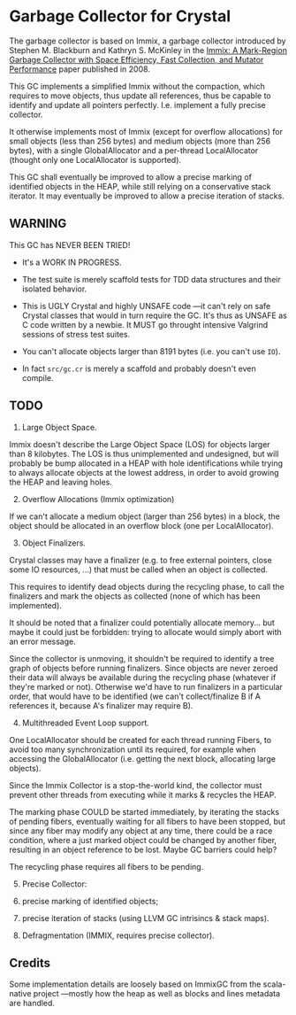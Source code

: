 # Garbage Collector for Crystal

The garbage collector is based on Immix, a garbage collector introduced by
Stephen M. Blackburn and Kathryn S. McKinley in the
[Immix: A Mark-Region Garbage Collector with Space Efficiency, Fast Collection,
and Mutator Performance](http://www.cs.utexas.edu/users/speedway/DaCapo/papers/immix-pldi-2008.pdf)
paper published in 2008.

This GC implements a simplified Immix without the compaction, which requires to
move objects, thus update all references, thus be capable to identify and update
all pointers perfectly. I.e. implement a fully precise collector.

It otherwise implements most of Immix (except for overflow allocations) for
small objects (less than 256 bytes) and medium objects (more than 256 bytes),
with a single GlobalAllocator and a per-thread LocalAllocator (thought only one
LocalAllocator is supported).

This GC shall eventually be improved to allow a precise marking of identified
objects in the HEAP, while still relying on a conservative stack iterator. It
may eventually be improved to allow a precise iteration of stacks.


## WARNING

This GC has NEVER BEEN TRIED!

- It's a WORK IN PROGRESS.

- The test suite is merely scaffold tests for TDD data structures and their
  isolated behavior.

- This is UGLY Crystal and highly UNSAFE code —it can't rely on safe Crystal
  classes that would in turn require the GC. It's thus as UNSAFE as C code
  written by a newbie. It MUST go throught intensive Valgrind sessions of stress
  test suites.

- You can't allocate objects larger than 8191 bytes (i.e. you can't use `IO`).

- In fact `src/gc.cr` is merely a scaffold and probably doesn't even compile.


## TODO

1. Large Object Space.

  Immix doesn't describe the Large Object Space (LOS) for objects larger than 8
  kilobytes. The LOS is thus unimplemented and undesigned, but will probably be
  bump allocated in a HEAP with hole identifications while trying to always
  allocate objects at the lowest address, in order to avoid growing the HEAP and
  leaving holes.

2. Overflow Allocations (Immix optimization)

  If we can't allocate a medium object (larger than 256 bytes) in a block, the
  object should be allocated in an overflow block (one per LocalAllocator).

3. Object Finalizers.

  Crystal classes may have a finalizer (e.g. to free external pointers, close
  some IO resources, ...) that must be called when an object is collected.

  This requires to identify dead objects during the recycling phase, to call the
  finalizers and mark the objects as collected (none of which has been
  implemented).

  It should be noted that a finalizer could potentially allocate memory... but
  maybe it could just be forbidden: trying to allocate would simply abort with
  an error message.

  Since the collector is unmoving, it shouldn't be required to identify a tree
  graph of objects before running finalizers. Since objects are never zeroed
  their data will always be available during the recycling phase (whatever if
  they're marked or not). Otherwise we'd have to run finalizers in a particular
  order, that would have to be identified (we can't collect/finalize B if A
  references it, because A's finalizer may require B).

4. Multithreaded Event Loop support.

  One LocalAllocator should be created for each thread running Fibers, to avoid
  too many synchronization until its required, for example when accessing the
  GlobalAllocator (i.e. getting the next block, allocating large objects).

  Since the Immix Collector is a stop-the-world kind, the collector must prevent
  other threads from executing while it marks & recycles the HEAP.

  The marking phase COULD be started immediately, by iterating the stacks of
  pending fibers, eventually waiting for all fibers to have been stopped, but
  since any fiber may modify any object at any time, there could be a race
  condition, where a just marked object could be changed by another fiber,
  resulting in an object reference to be lost. Maybe GC barriers could help?

  The recycling phase requires all fibers to be pending.

5. Precise Collector:
  1. precise marking of identified objects;
  2. precise iteration of stacks (using LLVM GC intrisincs & stack maps).

6. Defragmentation (IMMIX, requires precise collector).

## Credits

Some implementation details are loosely based on ImmixGC from the scala-native
project —mostly how the heap as well as blocks and lines metadata are handled.
